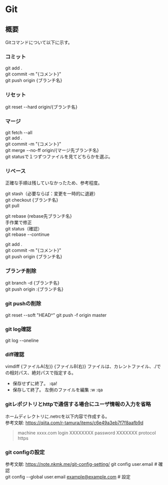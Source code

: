 # Git

## 概要
Gitコマンドについて以下に示す。

### コミット
git add .  
git commit -m "{コメント}"  
git push origin {ブランチ名}

### リセット
git reset --hard origin/{ブランチ名}

### マージ
git fetch --all  
git add .  
git commit -m "{コメント}"  
git merge --no-ff origin/{マージ先ブランチ名}  
git statusで１つずつファイルを見てどちらかを選ぶ。  

### リベース
正確な手順は残していなかったため、参考程度。  

git stash（必要ならば：変更を一時的に退避）  
git checkout {ブランチ名}  
git pull  

git rebase {rebase先ブランチ名}  
手作業で修正  
git status（確認）  
git rebase --continue  

git add .  
git commit -m "{コメント}"  
git push origin {ブランチ名}  

### ブランチ削除
git branch -d {ブランチ名}  
git push origin :{ブランチ名}  

### git pushの削除  
git reset --soft "HEAD^"
git push -f origin master  

### git log確認
git log --oneline  

### diff確認  
vimdiff {ファイルA(左)} {ファイルB(右)}
ファイルは、カレントファイル、./での相対パス、絶対パスで指定する。
- 保存せずに終了。
:qa!
- 保存して終了。
左側のファイルを編集
:w
:qa


### gitレポジトリとhttpで通信する場合にユーザ情報の入力を省略
ホームディレクトリに.netrcを以下内容で作成する。  
参考文献: https://qiita.com/r-tamura/items/c6e49a3eb7f7f8aafb9d  
>machine xxxx.com
>login XXXXXXXX
>password XXXXXXX
>protocol https

### git configの設定
参考文献: https://note.nkmk.me/git-config-setting/
git config user.email  # 確認  
git config --global user.email example@example.com  # 設定

